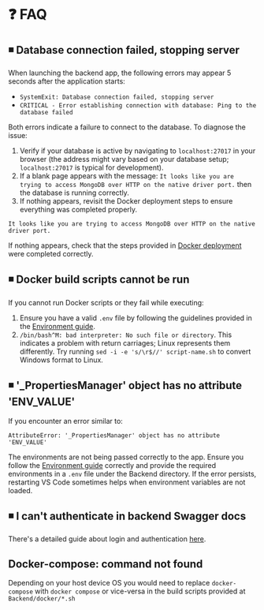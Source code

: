 # ❓ FAQ

## ◾ Database connection failed, stopping server

When launching the backend app, the following errors may appear 5 seconds after the application starts:

* `SystemExit: Database connection failed, stopping server`
* `CRITICAL - Error establishing connection with database: Ping to the database failed`

Both errors indicate a failure to connect to the database. To diagnose the issue:

1. Verify if your database is active by navigating to `localhost:27017` in your browser (the address might vary based on your database setup; `localhost:27017` is typical for development).
2. If a blank page appears with the message: `It looks like you are trying to access MongoDB over HTTP on the native driver port.`
then the database is running correctly.
3. If nothing appears, revisit the Docker deployment steps to ensure everything was completed properly.

`It looks like you are trying to access MongoDB over HTTP on the native driver port.`

If nothing appears, check that the steps provided in [Docker deployment](Docker.md) were completed correctly.

## ◾ Docker build scripts cannot be run

If you cannot run Docker scripts or they fail while executing:

1. Ensure you have a valid `.env` file by following the guidelines provided in the [Environment guide](Environment.md).
2. `/bin/bash^M: bad interpreter: No such file or directory`. This indicates a problem with return carriages; Linux represents them differently. Try running `sed -i -e 's/\r$//' script-name.sh` to convert Windows format to Linux.

## ◾ '_PropertiesManager' object has no attribute 'ENV_VALUE'

If you encounter an error similar to:

`AttributeError: '_PropertiesManager' object has no attribute 'ENV_VALUE'`

The environments are not being passed correctly to the app. Ensure you follow the [Environment guide](Environment.md) correctly and provide the required environments in a `.env` file under the Backend directory. If the error persists, restarting VS Code sometimes helps when environment variables are not loaded.

## ◾ I can't authenticate in backend Swagger docs

There's a detailed guide about login and authentication [here](../Auth-Login.md).

## Docker-compose: command not found

Depending on your host device OS you would need to replace `docker-compose` with `docker compose` or vice-versa in the build scripts provided at `Backend/docker/*.sh`
